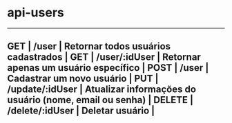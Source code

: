# api-users

---------------------------------------------------------------------------------------
GET    |	/user 	          | Retornar todos usuários cadastrados                     |
GET 	 |  /user/:idUser 	  | Retornar apenas um usuário específico                   |
POST 	 |  /user 	          | Cadastrar um novo usuário                               |
PUT    |  /update/:idUser 	| Atualizar informações do usuário (nome, email ou senha) |
DELETE |  /delete/:idUser   | Deletar usuário                                         |
---------------------------------------------------------------------------------------
